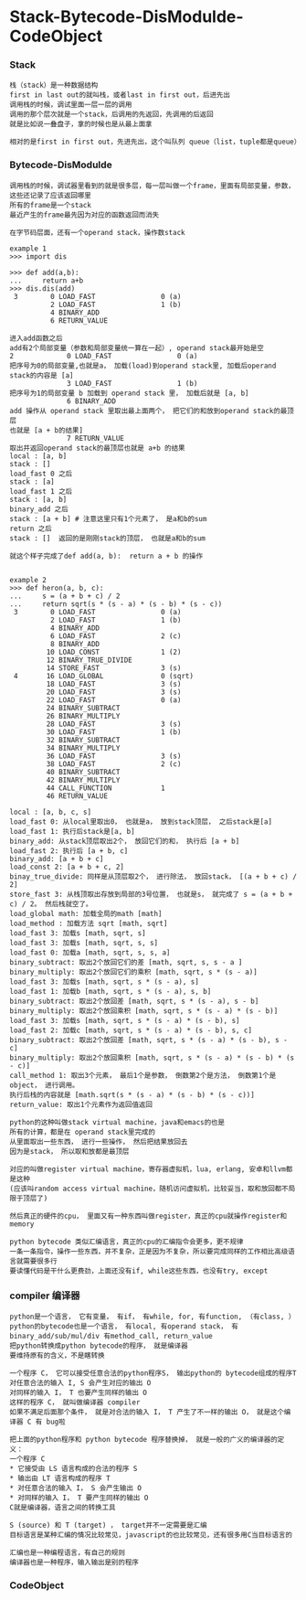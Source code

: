# Stack-Bytecode-DisModulde-CodeObject

### Stack

    栈（stack）是一种数据结构
    first in last out的就叫栈，或者last in first out，后进先出
    调用栈的时候，调试里面一层一层的调用
    调用的那个层次就是一个stack，后调用的先返回，先调用的后返回
    就是比如说一叠盘子，拿的时候也是从最上面拿
    
    相对的是first in first out，先进先出，这个叫队列 queue（list，tuple都是queue）
    

### Bytecode-DisModulde

    调用栈的时候，调试器里看到的就是很多层，每一层叫做一个frame，里面有局部变量，参数，这些还记录了应该返回哪里
    所有的frame是一个stack
    最近产生的frame最先因为对应的函数返回而消失   
    
    在字节码层面，还有一个operand stack，操作数stack    

    example 1
    >>> import dis    
    
    >>> def add(a,b):
    ...     return a+b        
    >>> dis.dis(add)
     3        0 LOAD_FAST                0 (a)
              2 LOAD_FAST                1 (b)
              4 BINARY_ADD
              6 RETURN_VALUE
    
    进入add函数之后
    add有2个局部变量（参数和局部变量统一算在一起）, operand stack最开始是空
    2             0 LOAD_FAST                0 (a)
    把序号为0的局部变量,也就是a， 加载(load)到operand stack里, 加载后operand stack的内容是 [a]
                  3 LOAD_FAST                1 (b)
    把序号为1的局部变量 b 加载到 operand stack 里， 加载后就是 [a, b]
                  6 BINARY_ADD          
    add 操作从 operand stack 里取出最上面两个， 把它们的和放到operand stack的最顶层
    也就是 [a + b的结果]
                  7 RETURN_VALUE     
    取出并返回operand stack的最顶层也就是 a+b 的结果
    local : [a, b]
    stack : []
    load_fast 0 之后
    stack : [a]
    load_fast 1 之后
    stack : [a, b]
    binary_add 之后
    stack : [a + b] # 注意这里只有1个元素了， 是a和b的sum
    return 之后
    stack : []  返回的是刚刚stack的顶层， 也就是a和b的sum

    就这个样子完成了def add(a, b):  return a + b 的操作
    
    
    example 2
    >>> def heron(a, b, c):
    ...     s = (a + b + c) / 2
    ...     return sqrt(s * (s - a) * (s - b) * (s - c))
     3        0 LOAD_FAST                0 (a)
              2 LOAD_FAST                1 (b)
              4 BINARY_ADD
              6 LOAD_FAST                2 (c)
              8 BINARY_ADD
             10 LOAD_CONST               1 (2)
             12 BINARY_TRUE_DIVIDE
             14 STORE_FAST               3 (s)
     4       16 LOAD_GLOBAL              0 (sqrt)
             18 LOAD_FAST                3 (s)
             20 LOAD_FAST                3 (s)
             22 LOAD_FAST                0 (a)
             24 BINARY_SUBTRACT
             26 BINARY_MULTIPLY
             28 LOAD_FAST                3 (s)
             30 LOAD_FAST                1 (b)
             32 BINARY_SUBTRACT
             34 BINARY_MULTIPLY
             36 LOAD_FAST                3 (s)
             38 LOAD_FAST                2 (c)
             40 BINARY_SUBTRACT
             42 BINARY_MULTIPLY
             44 CALL_FUNCTION            1
             46 RETURN_VALUE
             
    local : [a, b, c, s]
    load_fast 0: 从local里取出0， 也就是a， 放到stack顶层， 之后stack是[a]
    load_fast 1: 执行后stack是[a, b]
    binary_add: 从stack顶层取出2个， 放回它们的和， 执行后 [a + b]
    load_fast 2: 执行后 [a + b, c]
    binary_add: [a + b + c]
    load_const 2: [a + b + c, 2]
    binay_true_divide: 同样是从顶层取2个， 进行除法， 放回stack， [(a + b + c) / 2]   
    store_fast 3: 从栈顶取出存放到局部的3号位置， 也就是s， 就完成了 s = (a + b + c) / 2。 然后栈就空了。
    load_global math: 加载全局的math [math]
    load_method : 加载方法 sqrt [math, sqrt]
    load_fast 3: 加载s [math, sqrt, s]
    load_fast 3: 加载s [math, sqrt, s, s]
    load_fast 0: 加载a [math, sqrt, s, s, a]
    binary_subtract: 取出2个放回它们的差 [math, sqrt, s, s - a ]
    binary_multiply: 取出2个放回它们的乘积 [math, sqrt, s * (s - a)]
    load_fast 3: 加载s [math, sqrt, s * (s - a), s]
    load_fast 1: 加载b [math, sqrt, s * (s - a), s, b]
    binary_subtract: 取出2个放回差 [math, sqrt, s * (s - a), s - b]
    binary_multiply: 取出2个放回乘积 [math, sqrt, s * (s - a) * (s - b)]
    load_fast 3: 加载s [math, sqrt, s * (s - a) * (s - b), s]
    load_fast 2: 加载c [math, sqrt, s * (s - a) * (s - b), s, c]
    binary_subtract: 取出2个放回差 [math, sqrt, s * (s - a) * (s - b), s - c]
    binary_multiply: 取出2个放回乘积 [math, sqrt, s * (s - a) * (s - b) * (s - c)]
    call_method 1: 取出3个元素， 最后1个是参数， 倒数第2个是方法， 倒数第1个是object， 进行调用。
    执行后栈的内容就是 [math.sqrt(s * (s - a) * (s - b) * (s - c))]
    return_value: 取出1个元素作为返回值返回

    python的这种叫做stack virtual machine，java和emacs的也是
    所有的计算，都是在 operand stack里完成的
    从里面取出一些东西， 进行一些操作， 然后把结果放回去
    因为是stack， 所以取和放都是最顶层
    
    对应的叫做register virtual machine，寄存器虚拟机，lua, erlang, 安卓和llvm都是这种
    (应该叫random access virtual machine，随机访问虚拟机，比较妥当，取和放回都不局限于顶层了)
    
    然后真正的硬件的cpu， 里面又有一种东西叫做register，真正的cpu就操作register和memory
    
    python bytecode 类似汇编语言，真正的cpu的汇编指令会更多，更不规律
    一条一条指令，操作一些东西，并不复杂，正是因为不复杂，所以要完成同样的工作相比高级语言就需要很多行   
    要读懂代码是干什么更费劲，上面还没有if, while这些东西，也没有try, except
 
 
### compiler 编译器
    
    python是一个语言， 它有变量， 有if， 有while, for, 有function, （有class, ） 
    python的bytecode也是一个语言， 有local, 有operand stack， 有binary_add/sub/mul/div 有method_call, return_value
    把python转换成python bytecode的程序， 就是编译器
    要维持原有的含义，不是瞎转换
    
    一个程序 C， 它可以接受任意合法的python程序S， 输出python的 bytecode组成的程序T
    对任意合法的输入 I, S 会产生对应的输出 O
    对同样的输入 I， T 也要产生同样的输出 O
    这样的程序 C， 就叫做编译器 compiler
    如果不满足后面那个条件， 就是对合法的输入 I， T 产生了不一样的输出 O， 就是这个编译器 C 有 bug啦
    
    把上面的python程序和 python bytecode 程序替换掉， 就是一般的广义的编译器的定义：    
    一个程序 C
    * 它接受由 LS 语言构成的合法的程序 S
    * 输出由 LT 语言构成的程序 T
    * 对任意合法的输入 I， S 会产生输出 O
    * 对同样的输入 I， T 要产生同样的输出 O
    C就是编译器，语言之间的转换工具
    
    S (source) 和 T (target) ， target并不一定需要是汇编
    目标语言是某种汇编的情况比较常见，javascript的也比较常见，还有很多用C当目标语言的
    
    汇编也是一种编程语言，有自己的规则
    编译器也是一种程序，输入输出是别的程序
    
    

### CodeObject


  
  

